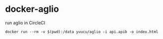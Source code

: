 # docker-aglio
run aglio in CircleCI


```shell
docker run --rm -v $(pwd):/data yuucu/aglio -i api.apib -o index.html
```

